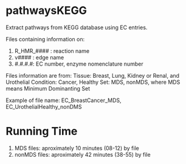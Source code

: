 # pathwaysKEGG
Extract pathways from KEGG database using EC entries. 


Files containing information on: 
1. R_HMR_#### : reaction name
2. v#### : edge name
3. #.#.#.#: EC number, enzyme nomenclature number

Files information are from: 
Tissue: Breast, Lung, Kidney or Renal, and Urothelial
Condition: Cancer, Healthy
Set: MDS, nonMDS, where MDS means Minimum Dominanting Set

Example of file name: EC_BreastCancer_MDS, EC_UrothelialHealthy_nonDMS

# Running Time
1. MDS files: aproximately 10 minutes (08-12) by file
2. nonMDS files: aproximately 42 minutes (38-55) by file
